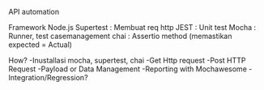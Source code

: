API automation

Framework
Node.js
Supertest : Membuat req http
JEST : Unit test
Mocha : Runner, test casemanagement
chai : Assertio  method (memastikan expected = Actual)

How?
-Inustallasi mocha, supertest, chai
-Get Http request
-Post HTTP Request
-Payload or Data Management
-Reporting with Mochawesome
-Integration/Regression?
